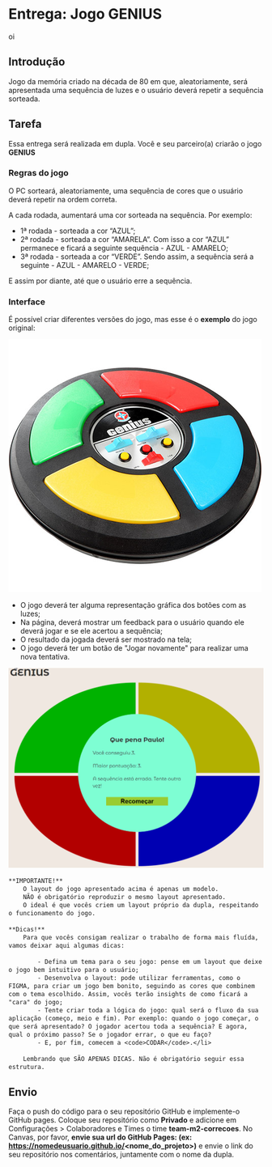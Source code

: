 # Entrega: Jogo GENIUS
oi
## Introdução

Jogo da memória criado na década de 80 em que, aleatoriamente, será apresentada uma sequência de luzes e o usuário deverá repetir a sequência sorteada.

## Tarefa

Essa entrega será realizada em dupla. Você e seu parceiro(a) criarão o jogo **GENIUS**

### Regras do jogo

O PC sorteará, aleatoriamente, uma sequência de cores que o usuário deverá repetir na ordem correta.

A cada rodada, aumentará uma cor sorteada na sequência. Por exemplo:

- 1ª rodada - sorteada a cor “AZUL”;
- 2ª rodada - sorteada a cor “AMARELA”. Com isso a cor “AZUL” permanece e ficará a seguinte sequência - AZUL - AMARELO;
- 3ª rodada - sorteada a cor “VERDE”. Sendo assim, a sequência será a seguinte - AZUL - AMARELO - VERDE;

E assim por diante, até que o usuário erre a sequência.

### Interface

É possível criar diferentes versões do jogo, mas esse é o **exemplo** do jogo original:

![Jogo Original do GENIUS](./img/genius_game.jpg)

- O jogo deverá ter alguma representação gráfica dos botões com as luzes;
- Na página, deverá mostrar um feedback para o usuário quando ele deverá jogar e se ele acertou a sequência;
- O resultado da jogada deverá ser mostrado na tela;
- O jogo deverá ter um botão de "Jogar novamente" para realizar uma nova tentativa.

![Exemplo do jogo](./img/genius-game-gif.gif)

    **IMPORTANTE!**
        O layout do jogo apresentado acima é apenas um modelo.
        NÃO é obrigatório reproduzir o mesmo layout apresentado.
        O ideal é que vocês criem um layout próprio da dupla, respeitando o funcionamento do jogo.

    **Dicas!**
        Para que vocês consigam realizar o trabalho de forma mais fluída, vamos deixar aqui algumas dicas:

            - Defina um tema para o seu jogo: pense em um layout que deixe o jogo bem intuitivo para o usuário;
            - Desenvolva o layout: pode utilizar ferramentas, como o FIGMA, para criar um jogo bem bonito, seguindo as cores que combinem com o tema escolhido. Assim, vocês terão insights de como ficará a "cara" do jogo;
            - Tente criar toda a lógica do jogo: qual será o fluxo da sua aplicação (começo, meio e fim). Por exemplo: quando o jogo começar, o que será apresentado? O jogador acertou toda a sequência? E agora, qual o próximo passo? Se o jogador errar, o que eu faço?
            - E, por fim, comecem a <code>CODAR</code>.</li>

        Lembrando que SÃO APENAS DICAS. Não é obrigatório seguir essa estrutura.

## Envio

Faça o push do código para o seu repositório GitHub e implemente-o GitHub pages. Coloque seu repositório como **Privado** e adicione em Configurações > Colaboradores e Times o time **team-m2-correcoes**. No Canvas, por favor, **envie sua url do GitHub Pages: (ex: https://nomedeusuario.github.io/<nome_do_projeto>)** e envie o link do seu repositório nos comentários, juntamente com o nome da dupla.
